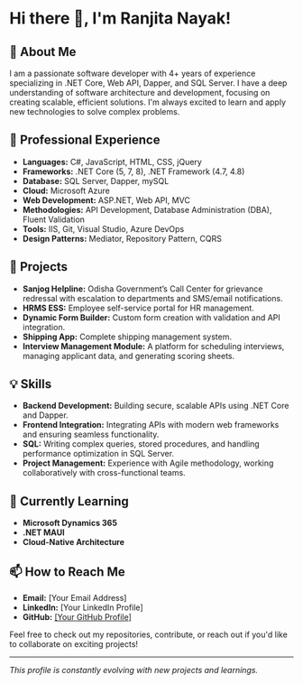 # Hi there 👋, I'm Ranjita Nayak!

## 🚀 About Me

I am a passionate software developer with 4+ years of experience specializing in .NET Core, Web API, Dapper, and SQL Server. I have a deep understanding of software architecture and development, focusing on creating scalable, efficient solutions. I'm always excited to learn and apply new technologies to solve complex problems.

## 💼 Professional Experience

- **Languages:** C#, JavaScript, HTML, CSS, jQuery
- **Frameworks:** .NET Core (5, 7, 8), .NET Framework (4.7, 4.8)
- **Database:** SQL Server, Dapper, mySQL
- **Cloud:** Microsoft Azure
- **Web Development:** ASP.NET, Web API, MVC
- **Methodologies:** API Development, Database Administration (DBA), Fluent Validation
- **Tools:** IIS, Git, Visual Studio, Azure DevOps
- **Design Patterns:** Mediator, Repository Pattern, CQRS

## 🔧 Projects

- **Sanjog Helpline:** Odisha Government’s Call Center for grievance redressal with escalation to departments and SMS/email notifications.
- **HRMS ESS:** Employee self-service portal for HR management.
- **Dynamic Form Builder:** Custom form creation with validation and API integration.
- **Shipping App:** Complete shipping management system.
- **Interview Management Module:** A platform for scheduling interviews, managing applicant data, and generating scoring sheets.

## 💡 Skills

- **Backend Development:** Building secure, scalable APIs using .NET Core and Dapper.
- **Frontend Integration:** Integrating APIs with modern web frameworks and ensuring seamless functionality.
- **SQL:** Writing complex queries, stored procedures, and handling performance optimization in SQL Server.
- **Project Management:** Experience with Agile methodology, working collaboratively with cross-functional teams.

## 🌱 Currently Learning

- **Microsoft Dynamics 365**
- **.NET MAUI**
- **Cloud-Native Architecture**

## 📫 How to Reach Me

- **Email:** [Your Email Address]
- **LinkedIn:** [Your LinkedIn Profile]
- **GitHub:** [[Your GitHub Profile]](https://github.com/NayakRanjita)

Feel free to check out my repositories, contribute, or reach out if you'd like to collaborate on exciting projects!

---
*This profile is constantly evolving with new projects and learnings.*
